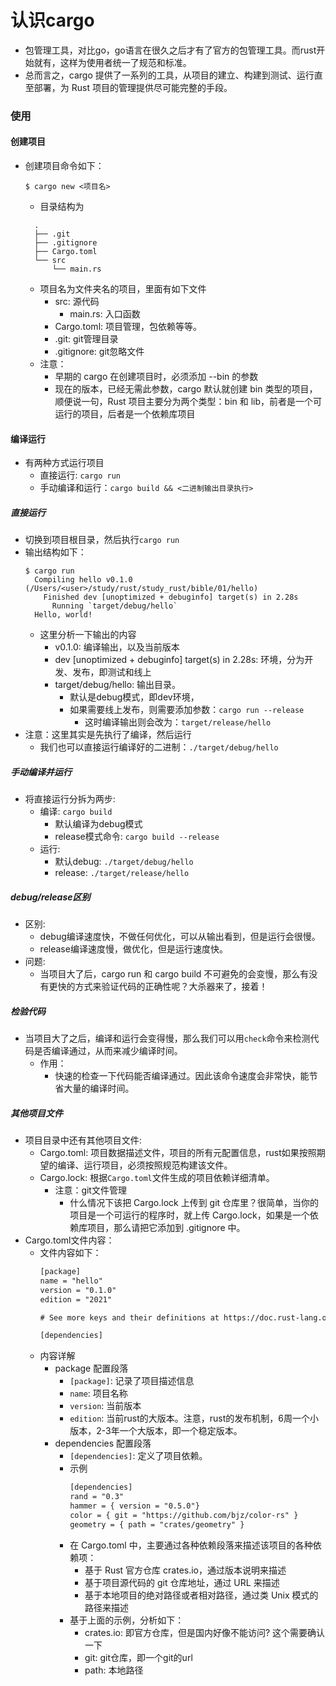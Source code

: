 # 认识cargo

- 包管理工具，对比go，go语言在很久之后才有了官方的包管理工具。而rust开始就有，这样为使用者统一了规范和标准。
- 总而言之，cargo 提供了一系列的工具，从项目的建立、构建到测试、运行直至部署，为 Rust 项目的管理提供尽可能完整的手段。

### 使用

#### 创建项目
- 创建项目命令如下：
  ```shell
  $ cargo new <项目名>
  ```
  - 目录结构为 
  ```shell
    .
    ├── .git
    ├── .gitignore
    ├── Cargo.toml
    └── src
        └── main.rs
  ```
  - 项目名为文件夹名的项目，里面有如下文件
    - src: 源代码
      - main.rs: 入口函数
    - Cargo.toml: 项目管理，包依赖等等。
    - .git: git管理目录
    - .gitignore: git忽略文件
  - 注意：
    - 早期的 cargo 在创建项目时，必须添加 --bin 的参数
    - 现在的版本，已经无需此参数，cargo 默认就创建 bin 类型的项目，顺便说一句，Rust 项目主要分为两个类型：bin 和 lib，前者是一个可运行的项目，后者是一个依赖库项目
  
#### 编译运行
- 有两种方式运行项目
  - 直接运行: ```cargo run```
  - 手动编译和运行：```cargo build && <二进制输出目录执行>```

##### 直接运行
- 切换到项目根目录，然后执行```cargo run```
- 输出结构如下：
  ```shell
  $ cargo run
    Compiling hello v0.1.0 (/Users/<user>/study/rust/study_rust/bible/01/hello)
      Finished dev [unoptimized + debuginfo] target(s) in 2.28s
        Running `target/debug/hello`
    Hello, world!
  ```
  - 这里分析一下输出的内容
    - v0.1.0: 编译输出，以及当前版本
    - dev [unoptimized + debuginfo] target(s) in 2.28s: 环境，分为开发、发布，即测试和线上
    - target/debug/hello: 输出目录。
      - 默认是debug模式，即dev环境，
      - 如果需要线上发布，则需要添加参数：```cargo run --release```
        - 这时编译输出则会改为：```target/release/hello```
- 注意：这里其实是先执行了编译，然后运行
  - 我们也可以直接运行编译好的二进制：```./target/debug/hello```
  
##### 手动编译并运行
- 将直接运行分拆为两步:
  - 编译: ```cargo build```
    - 默认编译为debug模式
    - release模式命令: ```cargo build --release```
  - 运行: 
    - 默认debug: ```./target/debug/hello```
    - release: ```./target/release/hello```

##### debug/release区别
- 区别:
  - debug编译速度快，不做任何优化，可以从输出看到，但是运行会很慢。
  - release编译速度慢，做优化，但是运行速度快。
- 问题:
  - 当项目大了后，cargo run 和 cargo build 不可避免的会变慢，那么有没有更快的方式来验证代码的正确性呢？大杀器来了，接着！
  
##### 检验代码
- 当项目大了之后，编译和运行会变得慢，那么我们可以用```check```命令来检测代码是否编译通过，从而来减少编译时间。
  - 作用：
    - 快速的检查一下代码能否编译通过。因此该命令速度会非常快，能节省大量的编译时间。

##### 其他项目文件
- 项目目录中还有其他项目文件:
  - Cargo.toml: 项目数据描述文件，项目的所有元配置信息，rust如果按照期望的编译、运行项目，必须按照规范构建该文件。
  - Cargo.lock: 根据```Cargo.toml```文件生成的项目依赖详细清单。
    - 注意：git文件管理
      - 什么情况下该把 Cargo.lock 上传到 git 仓库里？很简单，当你的项目是一个可运行的程序时，就上传 Cargo.lock，如果是一个依赖库项目，那么请把它添加到 .gitignore 中。
- Cargo.toml文件内容：
  - 文件内容如下：
    ```txt
    [package]
    name = "hello"
    version = "0.1.0"
    edition = "2021"

    # See more keys and their definitions at https://doc.rust-lang.org/cargo/reference/manifest.html

    [dependencies]
    ```
  - 内容详解
    - package 配置段落
      - ```[package]```: 记录了项目描述信息
      - ```name```: 项目名称
      - ```version```: 当前版本
      - ```edition```: 当前rust的大版本。注意，rust的发布机制，6周一个小版本，2-3年一个大版本，即一个稳定版本。
    - dependencies 配置段落
      - ```[dependencies]```: 定义了项目依赖。
      - 示例
        ```txt
        [dependencies]
        rand = "0.3"
        hammer = { version = "0.5.0"}
        color = { git = "https://github.com/bjz/color-rs" }
        geometry = { path = "crates/geometry" }
        ```
      - 在 Cargo.toml 中，主要通过各种依赖段落来描述该项目的各种依赖项：
        - 基于 Rust 官方仓库 crates.io，通过版本说明来描述
        - 基于项目源代码的 git 仓库地址，通过 URL 来描述
        - 基于本地项目的绝对路径或者相对路径，通过类 Unix 模式的路径来描述
      - 基于上面的示例，分析如下：
        - crates.io: 即官方仓库，但是国内好像不能访问? 这个需要确认一下
        - git: git仓库，即一个git的url
        - path: 本地路径
  
  